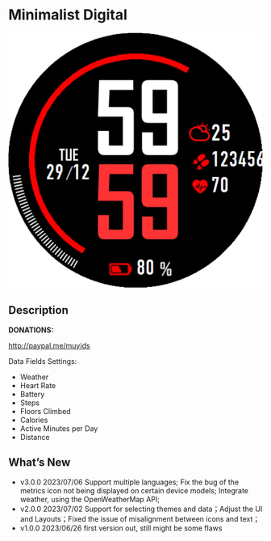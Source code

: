 # Minimalist Digital

![](./assets/hero.jpg)

## Description

**DONATIONS:**

http://paypal.me/muyids

Data Fields Settings:

-   Weather
-   Heart Rate
-   Battery
-   Steps
-   Floors Climbed
-   Calories
-   Active Minutes per Day
-   Distance

## What’s New

-   v3.0.0 2023/07/06 Support multiple languages; Fix the bug of the metrics icon not being displayed on certain device models; Integrate weather, using the OpenWeatherMap API;
-   v2.0.0 2023/07/02 Support for selecting themes and data；Adjust the UI and Layouts；Fixed the issue of misalignment between icons and text；
-   v1.0.0 2023/06/26 first version out, still might be some flaws
